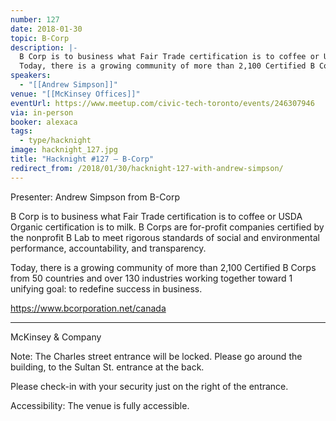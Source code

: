 ```yaml
---
number: 127
date: 2018-01-30
topic: B-Corp
description: |-
  B Corp is to business what Fair Trade certification is to coffee or USDA Organic certification is to milk. B Corps are for-profit companies certified by the nonprofit B Lab to meet rigorous standards of social and environmental performance, accountability, and transparency.
  Today, there is a growing community of more than 2,100 Certified B Corps from 50 countries and over 130 industries working together toward 1 unifying goal: to redefine success in business. https://www.bcorporation.net/canada
speakers:
  - "[[Andrew Simpson]]"
venue: "[[McKinsey Offices]]"
eventUrl: https://www.meetup.com/civic-tech-toronto/events/246307946
via: in-person
booker: alexaca
tags:
  - type/hacknight
image: hacknight_127.jpg
title: "Hacknight #127 – B-Corp"
redirect_from: /2018/01/30/hacknight-127-with-andrew-simpson/
---
```


Presenter: Andrew Simpson from B-Corp

B Corp is to business what Fair Trade certification is to coffee or USDA Organic certification is to milk. B Corps are for-profit companies certified by the nonprofit B Lab to meet rigorous standards of social and environmental performance, accountability, and transparency.

Today, there is a growing community of more than 2,100 Certified B Corps from 50 countries and over 130 industries working together toward 1 unifying goal: to redefine success in business.

https://www.bcorporation.net/canada

***

McKinsey & Company

Note: The Charles street entrance will be locked. Please go around the building, to the Sultan St. entrance at the back.

Please check-in with your security just on the right of the entrance.

Accessibility: The venue is fully accessible.
